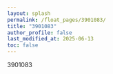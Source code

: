 ```yaml
---
layout: splash
permalink: /float_pages/3901083/
title: "3901083"
author_profile: false
last_modified_at: 2025-06-13
toc: false
---
```

 
3901083
